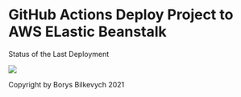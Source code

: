 # GitHub Actions Deploy Project to AWS ELastic Beanstalk

Status of the Last Deployment

<img src="https://github.com/Boniker/Testing-GitHub_Actions-for_AWS-S3-Bucket/workflows/CI-CD-Pipeline-to-AWS-ElasticBeanstalk/badge.svg?branch=master">
<br>

Copyright by Borys Bilkevych 2021
